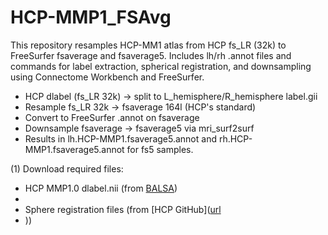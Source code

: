 # HCP-MMP1_FSAvg
This repository resamples HCP-MM1 atlas from HCP fs_LR (32k) to FreeSurfer fsaverage and fsaverage5. Includes lh/rh .annot files and commands for label extraction, spherical registration, and downsampling using Connectome Workbench and FreeSurfer.

* HCP dlabel (fs_LR 32k) → split to L_hemisphere/R_hemisphere label.gii
* Resample fs_LR 32k → fsaverage 164l (HCP's standard)
* Convert to FreeSurfer .annot on fsaverage
* Downsample fsaverage → fsaverage5 via mri_surf2surf
* Results in lh.HCP-MMP1.fsaverage5.annot and rh.HCP-MMP1.fsaverage5.annot for fs5 samples.

(1) Download required files:
* HCP MMP1.0 dlabel.nii (from [BALSA](https://balsa.wustl.edu/WN56))
* 
* Sphere registration files (from [HCP GitHub]([url](https://github.com/Washington-University/HCPpipelines/tree/master/global/templates/standard_mesh_atlases)
* ))





  
